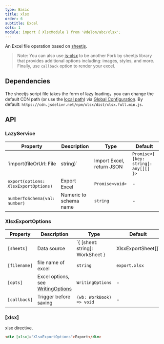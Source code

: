 ```yaml
---
type: Basic
title: xlsx
order: 6
subtitle: Excel
cols: 1
module: import { XlsxModule } from '@delon/abc/xlsx';
---
```


An Excel file operation based on [sheetjs](http://sheetjs.com/).

> Note: You can also use [js-xlsx](https://github.com/protobi/js-xlsx) to be another Fork by sheetjs library that provides additional options including: images, styles, and more. Finally, use `callback` option to render your excel.

## Dependencies

The sheetjs script file takes the form of lazy loading，you can change the default CDN path (or use the [local path](https://angular.io/guide/workspace-config#asset-config)) via [Global Configuration](/docs/global-config). By default: `https://cdn.jsdelivr.net/npm/xlsx/dist/xlsx.full.min.js`.

## API

### LazyService

| Property | Description | Type | Default |
|----------|-------------|------|---------|
| `import(fileOrUrl: File | string)` | Import Excel, return JSON | `Promise<{ [key: string]: any[][] }>` | - |
| `export(options: XlsxExportOptions)` | Export Excel | `Promise<void>` | - |
| `numberToSchema(val: number)` | Numeric to schema name | `string` | - |

### XlsxExportOptions

| Property | Description | Type | Default |
|----------|-------------|------|---------|
| `[sheets]` | Data source | `{ [sheet: string]: WorkSheet } | XlsxExportSheet[]` | - |
| `[filename]` | file name of excel | `string` | `export.xlsx` |
| `[opts]` | Excel options, see [WritingOptions](https://github.com/SheetJS/sheetjs/blob/master/docbits/81_writeopts.md) | `WritingOptions` | - |
| `[callback]` | Trigger before saving | `(wb: WorkBook) => void` | - |

### [xlsx]

xlsx directive.

```html
<div [xlsx]="XlsxExportOptions">Export</div>
```
